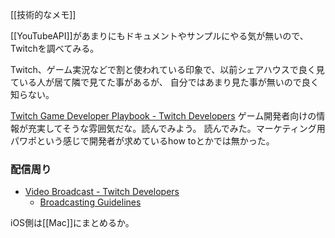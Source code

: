 [[技術的なメモ]]

[[YouTubeAPI]]があまりにもドキュメントやサンプルにやる気が無いので、Twitchを調べてみる。

Twitch、ゲーム実況などで割と使われている印象で、以前シェアハウスで良く見ている人が居て隣で見てた事があるが、
自分ではあまり見た事が無いので良く知らない。

[Twitch Game Developer Playbook - Twitch Developers](https://dev.twitch.tv/gamedevelopers/) ゲーム開発者向けの情報が充実してそうな雰囲気だな。読んでみよう。
読んでみた。マーケティング用パワポという感じで開発者が求めているhow toとかでは無かった。

### 配信周り

- [Video Broadcast - Twitch Developers](https://dev.twitch.tv/docs/video-broadcast/)
   - [Broadcasting Guidelines](https://help.twitch.tv/s/article/broadcasting-guidelines?language=en_US)

iOS側は[[Mac]]にまとめるか。